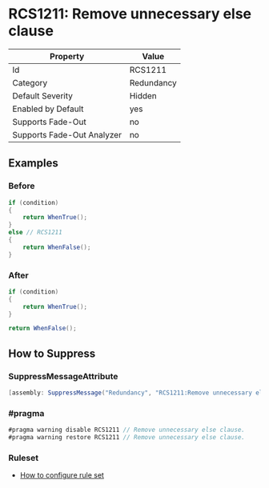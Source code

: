 # RCS1211: Remove unnecessary else clause

Property | Value
--- | ---
Id|RCS1211
Category|Redundancy
Default Severity|Hidden
Enabled by Default|yes
Supports Fade\-Out|no
Supports Fade\-Out Analyzer|no

## Examples

### Before

```csharp
if (condition)
{
    return WhenTrue();
}
else // RCS1211
{
    return WhenFalse();
}
```

### After

```csharp
if (condition)
{
    return WhenTrue();
}

return WhenFalse();
```

## How to Suppress

### SuppressMessageAttribute

```csharp
[assembly: SuppressMessage("Redundancy", "RCS1211:Remove unnecessary else clause.", Justification = "<Pending>")]
```

### \#pragma

```csharp
#pragma warning disable RCS1211 // Remove unnecessary else clause.
#pragma warning restore RCS1211 // Remove unnecessary else clause.
```

### Ruleset

* [How to configure rule set](../HowToConfigureAnalyzers.md)
